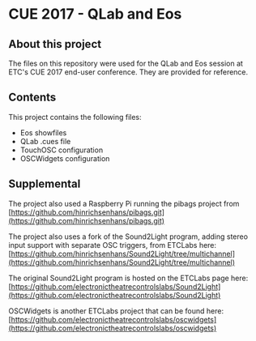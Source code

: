 # CUE 2017 - QLab and Eos

## About this project
The files on this repository were used for the QLab and Eos session at ETC's CUE 2017 end-user conference. They are provided for reference. 

## Contents
This project contains the following files:
- Eos showfiles
- QLab .cues file
- TouchOSC configuration
- OSCWidgets configuration

## Supplemental
The project also used a Raspberry Pi running the pibags project from [https://github.com/hinrichsenhans/pibags.git](https://github.com/hinrichsenhans/pibags.git)

The project also uses a fork of the Sound2Light program, adding stereo input support with separate OSC triggers, from ETCLabs here: [https://github.com/hinrichsenhans/Sound2Light/tree/multichannel](https://github.com/hinrichsenhans/Sound2Light/tree/multichannel)

The original Sound2Light program is hosted on the ETCLabs page here: [https://github.com/electronictheatrecontrolslabs/Sound2Light](https://github.com/electronictheatrecontrolslabs/Sound2Light)

OSCWidgets is another ETCLabs project that can be found here: [https://github.com/electronictheatrecontrolslabs/oscwidgets](https://github.com/electronictheatrecontrolslabs/oscwidgets)


